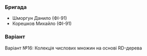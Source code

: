 ### Бригада
* Шморгун Данило (ФІ-91)
* Корешков Михайло (ФІ-91)

### Варіант
Варіант №16: Колекція числових множин на основі RD-дерева
